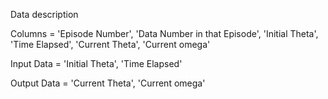 Data description

Columns =
'Episode Number', 'Data Number in that Episode', 'Initial Theta', 'Time Elapsed', 'Current Theta', 'Current omega'

Input Data =
'Initial Theta', 'Time Elapsed'

Output Data =
'Current Theta', 'Current omega'